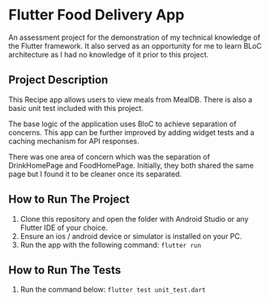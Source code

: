 # Flutter Food Delivery App 

An assessment project for the demonstration of my technical knowledge of the Flutter framework. It also served as an opportunity for me to learn BLoC architecture as I had no knowledge of it prior to this project.

## Project Description
This Recipe app allows users to view meals from MealDB. There is also a basic unit test included with this project.

The base logic of the application uses BloC to achieve separation of concerns. This app can be further improved by adding widget tests and a caching mechanism for API responses.

There was one area of concern which was the separation of DrinkHomePage and FoodHomePage. Initially, they both shared the same page but I found it to be cleaner once its separated. 

## How to Run The Project
1. Clone this repository and open the folder with Android Studio or any Flutter IDE of your choice.
2. Ensure an ios / android device or simulator is installed on your PC.
3. Run the app with the following command:
   `flutter run`

## How to Run The Tests
1. Run the command below:
   `flutter test unit_test.dart`
